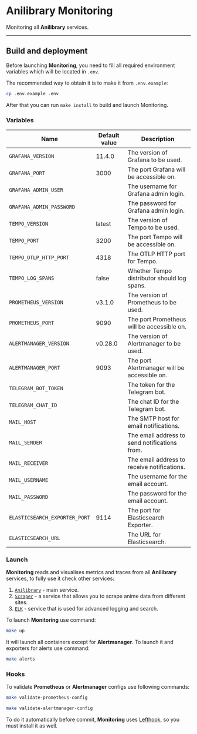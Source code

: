 # Anilibrary Monitoring

Monitoring all **Anilibrary** services.

---

## Build and deployment

Before launching **Monitoring**, you need to fill all required environment variables which will be located in
`.env`. 

The recommended way to obtain it is to make it from `.env.example`:

```sh
cp .env.example .env
```

After that you can run `make install` to build and launch Monitoring.

### Variables

| Name                          | Default value | Description                                   |
|-------------------------------|---------------|-----------------------------------------------|
| `GRAFANA_VERSION`             | 11.4.0        | The version of Grafana to be used.            |
| `GRAFANA_PORT`                | 3000          | The port Grafana will be accessible on.       |
| `GRAFANA_ADMIN_USER`          |               | The username for Grafana admin login.         |
| `GRAFANA_ADMIN_PASSWORD`      |               | The password for Grafana admin login.         |
| `TEMPO_VERSION`               | latest        | The version of Tempo to be used.              |
| `TEMPO_PORT`                  | 3200          | The port Tempo will be accessible on.         |
| `TEMPO_OTLP_HTTP_PORT`        | 4318          | The OTLP HTTP port for Tempo.                 |
| `TEMPO_LOG_SPANS`             | false         | Whether Tempo distributor should log spans.   |
| `PROMETHEUS_VERSION`          | v3.1.0        | The version of Prometheus to be used.         |
| `PROMETHEUS_PORT`             | 9090          | The port Prometheus will be accessible on.    |
| `ALERTMANAGER_VERSION`        | v0.28.0       | The version of Alertmanager to be used.       |
| `ALERTMANAGER_PORT`           | 9093          | The port Alertmanager will be accessible on.  |
| `TELEGRAM_BOT_TOKEN`          |               | The token for the Telegram bot.               |
| `TELEGRAM_CHAT_ID`            |               | The chat ID for the Telegram bot.             |
| `MAIL_HOST`                   |               | The SMTP host for email notifications.        |
| `MAIL_SENDER`                 |               | The email address to send notifications from. |
| `MAIL_RECEIVER`               |               | The email address to receive notifications.   |
| `MAIL_USERNAME`               |               | The username for the email account.           |
| `MAIL_PASSWORD`               |               | The password for the email account.           |
| `ELASTICSEARCH_EXPORTER_PORT` | 9114          | The port for Elasticsearch Exporter.          |
| `ELASTICSEARCH_URL`           |               | The URL for Elasticsearch.                    |

### Launch

**Monitoring** reads and visualises metrics and traces from all **Anilibrary** services, to fully use it check other
services:

1. [`Anilibrary`](https://github.com/VampireAotD/anilibrary) - main service.
2. [`Scraper`](https://github.com/VampireAotD/anilibrary-scraper) - a service that allows you to scrape anime data from
   different sites.
3. [`ELK`](https://github.com/VampireAotD/anilibrary-elk) - service that is used for advanced logging and search.

To launch **Monitoring** use command:

```sh
make up
```

It will launch all containers except for **Alertmanager**. To launch it and exporters for alerts use command:

```sh
make alerts
```

### Hooks

To validate **Prometheus** or **Alertmanager** configs use following commands:

```sh
make validate-prometheus-config
```

```sh
make validate-alertmanager-config
```

To do it automatically before commit, **Monitoring** uses [Lefthook](https://github.com/evilmartians/lefthook), so you
must install it as well.
